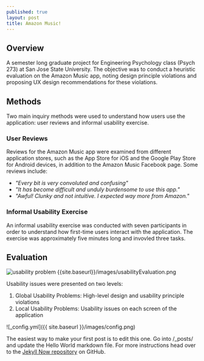 ```yaml
---
published: true
layout: post
title: Amazon Music!
---
```

## Overview
A semester long graduate project for Engineering Psychology class (Psych 273) at San Jose State University. The objective was to conduct a heuristic evaluation on the Amazon Music app, noting design principle violations and proposing UX design recommendations for these violations.

## Methods
Two main inquiry methods were used to understand how users use the application: user reviews and informal usability exercise.

### User Reviews
Reviews for the Amazon Music app were examined from different application stores, such as the App Store for iOS and the Google Play Store for Android devices, in addition to the Amazon Music Facebook page. 
Some reviews include: 
* _"Every bit is very convoluted and confusing"_
* _"It has become difficult and unduly burdensome to use this app."_
* _"Awful! Clunky and not intuitive. I expected way more from Amazon."_

### Informal Usability Exercise

An informal usability exercise was conducted with seven participants in order to understand how first-time users interact with the application. The exercise was approximately five minutes long and invovled three tasks. 

## Evaluation
![usability problem]({{site.baseurl}}/images/usabilityEvaluation.png)
{{site.baseurl}}/images/usabilityEvaluation.png

Usability issues were presented on two levels: 
1. Global Usability Problems: High-level design and usability principle violations
2. Local Usability Problems: Usability issues on each screen of the application






![_config.yml]({{ site.baseurl }}/images/config.png)

The easiest way to make your first post is to edit this one. Go into /_posts/ and update the Hello World markdown file. For more instructions head over to the [Jekyll Now repository](https://github.com/barryclark/jekyll-now) on GitHub.
